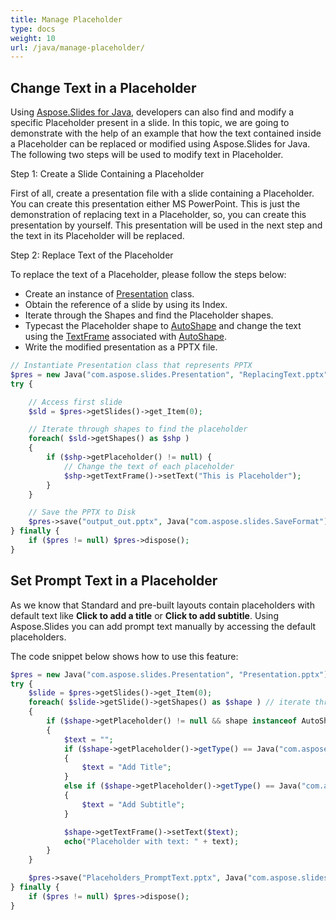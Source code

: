 ```yaml
---
title: Manage Placeholder
type: docs
weight: 10
url: /java/manage-placeholder/
---
```


## **Change Text in a Placeholder**
Using [Aspose.Slides for Java](/slides/java/), developers can also find and modify a specific Placeholder present in a slide. In this topic, we are going to demonstrate with the help of an example that how the text contained inside a Placeholder can be replaced or modified using Aspose.Slides for Java. The following two steps will be used to modify text in Placeholder.

Step 1: Create a Slide Containing a Placeholder

First of all, create a presentation file with a slide containing a Placeholder. You can create this presentation either MS PowerPoint. This is just the demonstration of replacing text in a Placeholder, so, you can create this presentation by yourself. This presentation will be used in the next step and the text in its Placeholder will be replaced.

Step 2: Replace Text of the Placeholder

To replace the text of a Placeholder, please follow the steps below:

- Create an instance of [Presentation](https://apireference.aspose.com/slides/java/com.aspose.slides/Presentation) class.
- Obtain the reference of a slide by using its Index.
- Iterate through the Shapes and find the Placeholder shapes.
- Typecast the Placeholder shape to [AutoShape](https://apireference.aspose.com/slides/java/com.aspose.slides/AutoShape) and change the text using the [TextFrame](https://apireference.aspose.com/slides/java/com.aspose.slides/TextFrame) associated with [AutoShape](https://apireference.aspose.com/slides/java/com.aspose.slides/IAutoShape).
- Write the modified presentation as a PPTX file.

```php
// Instantiate Presentation class that represents PPTX
$pres = new Java("com.aspose.slides.Presentation", "ReplacingText.pptx");
try {

    // Access first slide
    $sld = $pres->getSlides()->get_Item(0);

    // Iterate through shapes to find the placeholder
    foreach( $sld->getShapes() as $shp ) 
    {
        if ($shp->getPlaceholder() != null) {
            // Change the text of each placeholder
            $shp->getTextFrame()->setText("This is Placeholder");
        }
    }

    // Save the PPTX to Disk
    $pres->save("output_out.pptx", Java("com.aspose.slides.SaveFormat")->Pptx);
} finally {
    if ($pres != null) $pres->dispose();
}
```

## **Set Prompt Text in a Placeholder**
As we know that Standard and pre-built layouts contain placeholders with default text like **Click to add a title** or **Click to add subtitle**. Using Aspose.Slides you can add prompt text manually by accessing the default placeholders.

The code snippet below shows how to use this feature:

```php
$pres = new Java("com.aspose.slides.Presentation", "Presentation.pptx");
try {
    $slide = $pres->getSlides()->get_Item(0);
    foreach( $slide->getSlide()->getShapes() as $shape ) // iterate through the slide
    {
        if ($shape->getPlaceholder() != null && shape instanceof AutoShape)
        {
            $text = "";
            if ($shape->getPlaceholder()->getType() == Java("com.aspose.slides.PlaceholderType")->CenteredTitle) //PowerPoint displays "Click to add title". 
            {
                $text = "Add Title";
            }
            else if ($shape->getPlaceholder()->getType() == Java("com.aspose.slides.PlaceholderType")->Subtitle) //add subtitle.
            {
                $text = "Add Subtitle";
            }

            $shape->getTextFrame()->setText($text);
            echo("Placeholder with text: " + text);
        }
    }

    $pres->save("Placeholders_PromptText.pptx", Java("com.aspose.slides.SaveFormat")->Pptx);
} finally {
    if ($pres != null) $pres->dispose();
}
```
